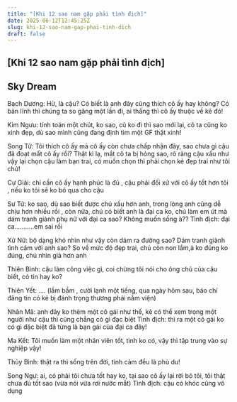 ```yaml
---
title: "[Khi 12 sao nam gặp phải tình địch]"
date: 2025-06-12T12:45:25Z
slug: khi-12-sao-nam-gap-phai-tinh-dich
draft: false
---
```


## [Khi 12 sao nam gặp phải tình địch]

## Sky Dream

Bạch Dương: Hừ, là cậu? Có biết là anh đây cũng thích cô ấy hay không? Có bản lĩnh thì chúng ta so găng một lần đi, ai thắng thì cô ấy thuộc về kẻ đó!

Kim Ngưu: tính toán một chút, ko sao, cũ ko đi thì sao mới lại, cô ta cũng ko xinh đẹp, dù sao mình cũng đang định tìm một GF thật xinh!

Song Tử: Tôi thích cô ấy mà cô ấy còn chưa chấp nhận đây, sao chưa gì cậu đã đoạt mất cô ấy rồi? Thật kì lạ, mắt cô ta bị hỏng sao, rõ ràng cậu xấu như vậy lại chọn cậu làm bạn trai, có muốn chọn thì phải chọn kẻ đẹp trai như tôi chứ!

Cự Giải: chỉ cần cô ấy hạnh phúc là đủ , cậu phải đối xử với cô ấy tốt hơn tôi , nếu ko tôi sẽ ko bỏ qua cho cậu 

Sư Tử: ko sao, dù sao biết được chú xấu hơn anh, trong lòng anh cũng dễ chịu hơn nhiều rồi , còn nữa, chú có biết anh là đại ca ko, chú làm em út mà dám tranh giành phụ nữ với đại ca sao? Không muốn sống à??
Tình địch: đại ca...........em sai rồi

Xử Nữ: bộ dạng khó nhìn như vậy còn dám ra đường sao? Dám tranh giành tình cảm với anh sao? So về mức độ đẹp trai, chú còn non lắm,à ko đúng ko đúng, chú nhìn già hơn anh

Thiên Bình: cậu làm công việc gì, coi chừng tôi nói cho ông chủ của cậu biết, có tin hay ko?

Thiên Yết: …. (lầm bầm , cười lạnh một tiếng, qua ngày hôm sau, báo chí đăng tin có kẻ bị đánh trọng thương phải nằm viện)

Nhân Mã: anh đây ko thèm một cô gái như thế, kẻ có thể xem trọng một người như cậu thì cũng chẳng có gì đạc biệt
Tình địch: thì ra một cô gái ko có gì đặc biệt đã từng là bạn gái của đại ca đây!

Ma Kết: Tôi muốn làm một nhân viên tốt, tình ko có, vậy thì tập trung vào sự nghiệp vậy!

Thủy Bình: thật ra thì sống trên đời, tình cảm đều là phù du!

Song Ngư: ai, có phải tôi chưa tốt hay ko, tại sao cô ấy lại rời bỏ tôi, tôi thật chưa đủ tốt sao (vừa nói vừa rơi nước mắt)
Tình địch: cậu có khóc cũng vô dụng